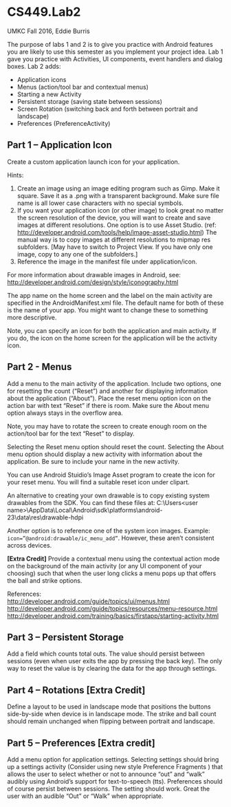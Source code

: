 # CS449.Lab2
UMKC Fall 2016, Eddie Burris

The purpose of labs 1 and 2 is to give you practice with Android features you are likely to use this semester as you implement your project idea. Lab 1 gave you practice with Activities, UI components, event handlers and dialog boxes. Lab 2 adds:
* Application icons
*	Menus (action/tool bar and contextual menus)
*	Starting a new Activity
*	Persistent storage (saving state between sessions)
*	Screen Rotation (switching back and forth between portrait and landscape) 
*	Preferences (PreferenceActivity)

## Part 1 – Application Icon
Create a custom application launch icon for your application.

Hints:  
1. Create an image using an image editing program such as Gimp. Make it square. Save it as a .png with a transparent background. Make sure file name is all lower case characters with no special symbols.  
2. If you want your application icon (or other image) to look great no matter the screen resolution of the device, you will want to create and save images at different resolutions. One option is to use Asset Studio. (ref: http://developer.android.com/tools/help/image-asset-studio.html) The manual way is to copy images at different resolutions to mipmap res subfolders. [May have to switch to Project View. If you have only one image, copy to any one of the subfolders.]  
3. Reference the image in the manifest file under application/icon.

For more information about drawable images in Android, see: http://developer.android.com/design/style/iconography.html

The app name on the home screen and the label on the main activity are specified in the AndroidManifest.xml file. The default name for both of these is the name of your app. You might want to change these to something more descriptive.

Note, you can specify an icon for both the application and main activity. If you do, the icon on the home screen for the application will be the activity icon.

## Part 2 - Menus
Add a menu to the main activity of the application. Include two options, one for resetting the count (“Reset”) and another for displaying information about the application (“About”). Place the reset menu option icon on the action bar with text “Reset” if there is room. Make sure the About menu option always stays in the overflow area.

Note, you may have to rotate the screen to create enough room on the action/tool bar for the text “Reset” to display.

Selecting the Reset menu option should reset the count. Selecting the About menu option should display a new activity with information about the application. Be sure to include your name in the new activity.

You can use Android Stuidio’s Image Asset program to create the icon for your reset menu. You will find a suitable reset icon under clipart.

An alternative to creating your own drawable is to copy existing system drawables from the SDK. You can find these files at: C:\Users\<user name>\AppData\Local\Android\sdk\platforms\android-23\data\res\drawable-hdpi

Another option is to reference one of the system icon images. Example: `icon=”@android:drawable/ic_menu_add”`. However, these aren’t consistent across devices.

**[Extra Credit]** Provide a contextual menu using the contextual action mode on the background  of the main activity (or any UI component of your choosing) such that when the user long clicks a menu pops up that offers the ball and strike options.

References:  
http://developer.android.com/guide/topics/ui/menus.html  
http://developer.android.com/guide/topics/resources/menu-resource.html  
http://developer.android.com/training/basics/firstapp/starting-activity.html  

## Part 3 – Persistent Storage
Add a field which counts total outs. The value should persist between sessions (even when user exits the app by pressing the back key). The only way to reset the value is by clearing the data for the app through settings.

## Part 4 – Rotations [Extra Credit]
Define a layout to be used in landscape mode that positions the buttons side-by-side when device is in landscape mode. The strike and ball count should remain unchanged when flipping between portrait and landscape.

## Part 5 – Preferences [Extra credit]
Add a menu option for application settings. Selecting settings should bring up a settings activity (Consider using new style Preference Fragments ) that allows the user to select whether or not to announce “out” and “walk” audibly using Android’s support for text-to-speech (tts). Preferences should of course persist between sessions. The setting should work. Great the user with an audible “Out” or “Walk” when appropriate.
